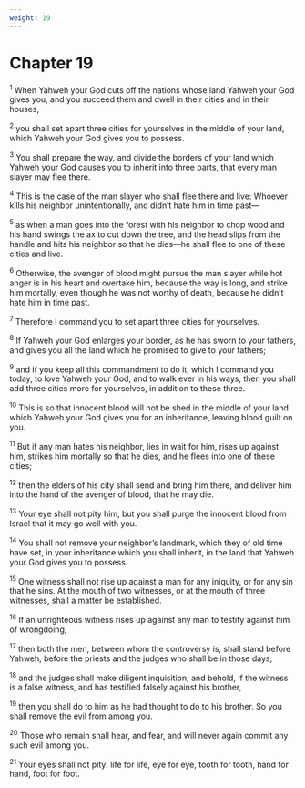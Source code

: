 ```yaml
---
weight: 19
---
```


# Chapter 19

<sup>1</sup> When Yahweh your God cuts off the nations whose land Yahweh your God gives you, and you succeed them and dwell in their cities and in their houses, 

<sup>2</sup> you shall set apart three cities for yourselves in the middle of your land, which Yahweh your God gives you to possess. 

<sup>3</sup> You shall prepare the way, and divide the borders of your land which Yahweh your God causes you to inherit into three parts, that every man slayer may flee there. 

<sup>4</sup> This is the case of the man slayer who shall flee there and live: Whoever kills his neighbor unintentionally, and didn’t hate him in time past— 

<sup>5</sup> as when a man goes into the forest with his neighbor to chop wood and his hand swings the ax to cut down the tree, and the head slips from the handle and hits his neighbor so that he dies—he shall flee to one of these cities and live. 

<sup>6</sup> Otherwise, the avenger of blood might pursue the man slayer while hot anger is in his heart and overtake him, because the way is long, and strike him mortally, even though he was not worthy of death, because he didn’t hate him in time past. 

<sup>7</sup> Therefore I command you to set apart three cities for yourselves. 

<sup>8</sup> If Yahweh your God enlarges your border, as he has sworn to your fathers, and gives you all the land which he promised to give to your fathers; 

<sup>9</sup> and if you keep all this commandment to do it, which I command you today, to love Yahweh your God, and to walk ever in his ways, then you shall add three cities more for yourselves, in addition to these three. 

<sup>10</sup> This is so that innocent blood will not be shed in the middle of your land which Yahweh your God gives you for an inheritance, leaving blood guilt on you. 

<sup>11</sup> But if any man hates his neighbor, lies in wait for him, rises up against him, strikes him mortally so that he dies, and he flees into one of these cities; 

<sup>12</sup> then the elders of his city shall send and bring him there, and deliver him into the hand of the avenger of blood, that he may die. 

<sup>13</sup> Your eye shall not pity him, but you shall purge the innocent blood from Israel that it may go well with you. 

<sup>14</sup> You shall not remove your neighbor’s landmark, which they of old time have set, in your inheritance which you shall inherit, in the land that Yahweh your God gives you to possess. 

<sup>15</sup> One witness shall not rise up against a man for any iniquity, or for any sin that he sins. At the mouth of two witnesses, or at the mouth of three witnesses, shall a matter be established. 

<sup>16</sup> If an unrighteous witness rises up against any man to testify against him of wrongdoing, 

<sup>17</sup> then both the men, between whom the controversy is, shall stand before Yahweh, before the priests and the judges who shall be in those days; 

<sup>18</sup> and the judges shall make diligent inquisition; and behold, if the witness is a false witness, and has testified falsely against his brother, 

<sup>19</sup> then you shall do to him as he had thought to do to his brother. So you shall remove the evil from among you. 

<sup>20</sup> Those who remain shall hear, and fear, and will never again commit any such evil among you. 

<sup>21</sup> Your eyes shall not pity: life for life, eye for eye, tooth for tooth, hand for hand, foot for foot. 


